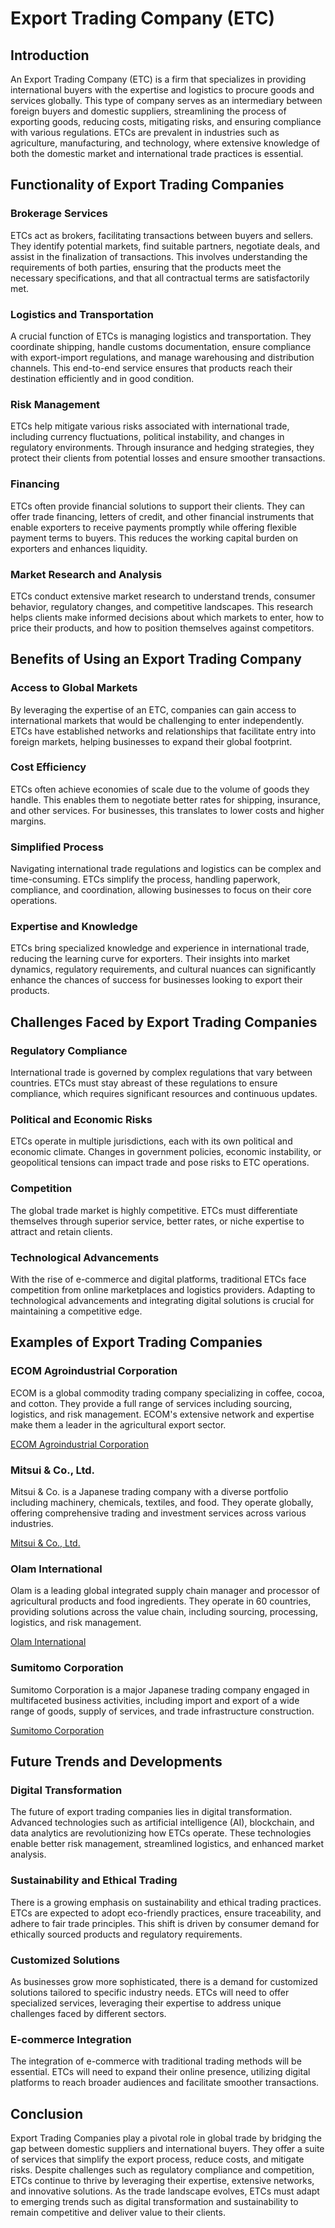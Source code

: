 # Export Trading Company (ETC)

## Introduction

An Export Trading Company (ETC) is a firm that specializes in providing international buyers with the expertise and logistics to procure goods and services globally. This type of company serves as an intermediary between foreign buyers and domestic suppliers, streamlining the process of exporting goods, reducing costs, mitigating risks, and ensuring compliance with various regulations. ETCs are prevalent in industries such as agriculture, manufacturing, and technology, where extensive knowledge of both the domestic market and international trade practices is essential.

## Functionality of Export Trading Companies

### Brokerage Services

ETCs act as brokers, facilitating transactions between buyers and sellers. They identify potential markets, find suitable partners, negotiate deals, and assist in the finalization of transactions. This involves understanding the requirements of both parties, ensuring that the products meet the necessary specifications, and that all contractual terms are satisfactorily met.

### Logistics and Transportation

A crucial function of ETCs is managing logistics and transportation. They coordinate shipping, handle customs documentation, ensure compliance with export-import regulations, and manage warehousing and distribution channels. This end-to-end service ensures that products reach their destination efficiently and in good condition.

### Risk Management

ETCs help mitigate various risks associated with international trade, including currency fluctuations, political instability, and changes in regulatory environments. Through insurance and hedging strategies, they protect their clients from potential losses and ensure smoother transactions.

### Financing

ETCs often provide financial solutions to support their clients. They can offer trade financing, letters of credit, and other financial instruments that enable exporters to receive payments promptly while offering flexible payment terms to buyers. This reduces the working capital burden on exporters and enhances liquidity.

### Market Research and Analysis

ETCs conduct extensive market research to understand trends, consumer behavior, regulatory changes, and competitive landscapes. This research helps clients make informed decisions about which markets to enter, how to price their products, and how to position themselves against competitors.

## Benefits of Using an Export Trading Company

### Access to Global Markets

By leveraging the expertise of an ETC, companies can gain access to international markets that would be challenging to enter independently. ETCs have established networks and relationships that facilitate entry into foreign markets, helping businesses to expand their global footprint.

### Cost Efficiency

ETCs often achieve economies of scale due to the volume of goods they handle. This enables them to negotiate better rates for shipping, insurance, and other services. For businesses, this translates to lower costs and higher margins.

### Simplified Process

Navigating international trade regulations and logistics can be complex and time-consuming. ETCs simplify the process, handling paperwork, compliance, and coordination, allowing businesses to focus on their core operations.

### Expertise and Knowledge

ETCs bring specialized knowledge and experience in international trade, reducing the learning curve for exporters. Their insights into market dynamics, regulatory requirements, and cultural nuances can significantly enhance the chances of success for businesses looking to export their products.

## Challenges Faced by Export Trading Companies

### Regulatory Compliance

International trade is governed by complex regulations that vary between countries. ETCs must stay abreast of these regulations to ensure compliance, which requires significant resources and continuous updates.

### Political and Economic Risks

ETCs operate in multiple jurisdictions, each with its own political and economic climate. Changes in government policies, economic instability, or geopolitical tensions can impact trade and pose risks to ETC operations.

### Competition

The global trade market is highly competitive. ETCs must differentiate themselves through superior service, better rates, or niche expertise to attract and retain clients.

### Technological Advancements

With the rise of e-commerce and digital platforms, traditional ETCs face competition from online marketplaces and logistics providers. Adapting to technological advancements and integrating digital solutions is crucial for maintaining a competitive edge.

## Examples of Export Trading Companies

### ECOM Agroindustrial Corporation

ECOM is a global commodity trading company specializing in coffee, cocoa, and cotton. They provide a full range of services including sourcing, logistics, and risk management. ECOM's extensive network and expertise make them a leader in the agricultural export sector.

[ECOM Agroindustrial Corporation](https://www.ecomtrading.com/)

### Mitsui & Co., Ltd.

Mitsui & Co. is a Japanese trading company with a diverse portfolio including machinery, chemicals, textiles, and food. They operate globally, offering comprehensive trading and investment services across various industries.

[Mitsui & Co., Ltd.](https://www.mitsui.com/jp/en/)

### Olam International

Olam is a leading global integrated supply chain manager and processor of agricultural products and food ingredients. They operate in 60 countries, providing solutions across the value chain, including sourcing, processing, logistics, and risk management.

[Olam International](https://www.olamgroup.com/)

### Sumitomo Corporation

Sumitomo Corporation is a major Japanese trading company engaged in multifaceted business activities, including import and export of a wide range of goods, supply of services, and trade infrastructure construction.

[Sumitomo Corporation](https://www.sumitomocorp.com/en/jp)

## Future Trends and Developments

### Digital Transformation

The future of export trading companies lies in digital transformation. Advanced technologies such as artificial intelligence (AI), blockchain, and data analytics are revolutionizing how ETCs operate. These technologies enable better risk management, streamlined logistics, and enhanced market analysis.

### Sustainability and Ethical Trading

There is a growing emphasis on sustainability and ethical trading practices. ETCs are expected to adopt eco-friendly practices, ensure traceability, and adhere to fair trade principles. This shift is driven by consumer demand for ethically sourced products and regulatory requirements.

### Customized Solutions

As businesses grow more sophisticated, there is a demand for customized solutions tailored to specific industry needs. ETCs will need to offer specialized services, leveraging their expertise to address unique challenges faced by different sectors.

### E-commerce Integration

The integration of e-commerce with traditional trading methods will be essential. ETCs will need to expand their online presence, utilizing digital platforms to reach broader audiences and facilitate smoother transactions.

## Conclusion

Export Trading Companies play a pivotal role in global trade by bridging the gap between domestic suppliers and international buyers. They offer a suite of services that simplify the export process, reduce costs, and mitigate risks. Despite challenges such as regulatory compliance and competition, ETCs continue to thrive by leveraging their expertise, extensive networks, and innovative solutions. As the trade landscape evolves, ETCs must adapt to emerging trends such as digital transformation and sustainability to remain competitive and deliver value to their clients.